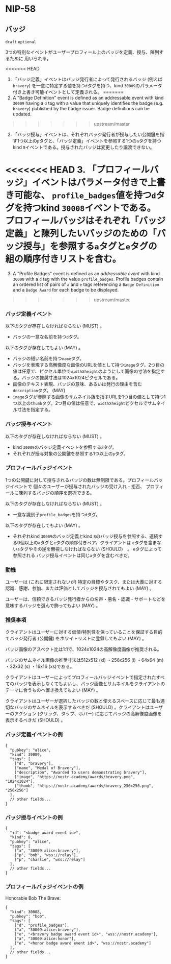 NIP-58
======

バッジ
------

`draft` `optional`

3つの特別なイベントがユーザープロフィール上のバッジを定義、授与、陳列するために
用いられる。

<<<<<<< HEAD
1. 「バッジ定義」イベントはバッジ発行者によって発行されるバッジ (例えば`bravery`) を一意に特定する値を持つ`d`タグを持つ、kind `30009`のパラメータ付き上書き可能イベントとして定義される。
=======
1. A "Badge Definition" event is defined as an addressable event with kind `30009` having a `d` tag with a value that uniquely identifies the badge (e.g. `bravery`) published by the badge issuer. Badge definitions can be updated.
>>>>>>> upstream/master

2. 「バッジ授与」イベントは、それぞれバッジ発行者が授与したい公開鍵を指す1つ以上の`p`タグと、「バッジ定義」イベントを参照する1つの`a`タグを持つkind `8`イベントである。授与されたバッジは変更したり譲渡できない。

<<<<<<< HEAD
3. 「プロフィールバッジ」イベントはパラメータ付きで上書き可能な、
`profile_badges`値を持つ`d`タグを持つkind `30008`イベントである。
プロフィールバッジはそれぞれ「バッジ定義」と陳列したいバッジのための「バッジ授与」を参照する`a`タグと`e`タグの組の順序付きリストを含む。
=======
3. A "Profile Badges" event is defined as an _addressable event_ with kind `30008` with a `d` tag with the value `profile_badges`.
Profile badges contain an ordered list of pairs of `a` and `e` tags referencing a `Badge Definition` and a `Badge Award` for each badge to be displayed.
>>>>>>> upstream/master

### バッジ定義イベント

以下のタグが存在しなければならない (MUST) 。

- バッジの一意な名前を持つ`d`タグ。

以下のタグが存在してもよい (MAY) 。

- バッジの短い名前を持つ`name`タグ。
- バッジを表現する高解像度な画像のURLを値として持つ`image`タグ。2つ目の値は任意で、ピクセル単位で`width`x`height`のようにして画像の寸法を指定する。バッジの推奨寸法は1024x1024ピクセルである。
- 画像のテキスト表現、バッジの意味、あるいは発行の理由を含む
`description`タグ。 (MAY)
- `image`タグが参照する画像のサムネイル版を指すURLを1つ目の値として持つ1つ以上の`thumb`タグ。2つ目の値は任意で、`width`x`height`ピクセルでサムネイル寸法を指定する。

### バッジ授与イベント

以下のタグが存在しなければならない (MUST) 。

- kind `30009`のバッジ定義イベントを参照する`a`タグ。
- それぞれが授与対象の公開鍵を参照する1つ以上の`p`タグ。

### プロフィールバッジイベント

1つの公開鍵に対して授与されるバッジの数は無制限である。プロフィールバッジイベントで
個々のユーザーが授与されたバッジの受け入れ・拒否、
プロフィールに陳列するバッジの順序を選択できる。

以下のタグが存在しなければならない (MUST) 。

- 一意な識別子`profile_badges`を持つ`d`タグ。

以下のタグが存在してもよい (MAY) 。

- それぞれkind `30009`のバッジ定義とkind `8`のバッジ授与を参照する、連続する0個以上の`a`タグと`e`タグの順序付きペア。クライアントは
`e`タグを含まない`a`タグやその逆を無視しなければならない (SHOULD)　。 `e`タグによって参照される
バッジ授与イベントは同じ`a`タグを含むべきだ。

### 動機

ユーザーは (これに限定されないが) 特定の目標やタスク、または大義に対する認識、感謝、参加、または評価としてバッジを授与されてもよい (MAY) 。

ユーザーは、信頼できるバッジ発行者からの名声・悪名・認識・サポートなどを意味するバッジを選んで飾ってもよい (MAY) 。

### 推奨事項

クライアントはユーザーに対する価値/特別性を保っていることを保証する目的でバッジ発行者 (公開鍵) をホワイトリストに登録してもよい (MAY) 。

バッジ画像のアスペクト比は1:1で、1024x1024の高解像度画像が推奨される。

バッジのサムネイル画像の推奨寸法は512x512 (xl) ・256x256 (l) ・64x64 (m) ・32x32 (s) ・16x16 (xs)である。

クライアントはユーザーによってプロフィールバッジイベントで指定されたすべてのバッジを表示しなくてもよいし、バッジ画像とサムネイルをクライアントのテーマに合うものへ置き換えてもよい (MAY) 。

クライアントはユーザーが選択したバッジの数と使えるスペースに応じて最も適切なバッジのサムネイルを表示するべきだ (SHOULD) 。クライアントはユーザーのアクション (クリック、タップ、ホバー) に応じてバッジの高解像度画像を表示するべきだ (SHOULD) 。

### バッジ定義イベントの例

```jsonc
{
  "pubkey": "alice",
  "kind": 30009,
  "tags": [
    ["d", "bravery"],
    ["name", "Medal of Bravery"],
    ["description", "Awarded to users demonstrating bravery"],
    ["image", "https://nostr.academy/awards/bravery.png", "1024x1024"],
    ["thumb", "https://nostr.academy/awards/bravery_256x256.png", "256x256"]
  ],
  // other fields...
}
```

### バッジ授与イベントの例

```jsonc
{
  "id": "<badge award event id>",
  "kind": 8,
  "pubkey": "alice",
  "tags": [
    ["a", "30009:alice:bravery"],
    ["p", "bob", "wss://relay"],
    ["p", "charlie", "wss://relay"]
  ],
  // other fields...
}
```

### プロフィールバッジイベントの例

Honorable Bob The Brave:
```jsonc
{
  "kind": 30008,
  "pubkey": "bob",
  "tags": [
    ["d", "profile_badges"],
    ["a", "30009:alice:bravery"],
    ["e", "<bravery badge award event id>", "wss://nostr.academy"],
    ["a", "30009:alice:honor"],
    ["e", "<honor badge award event id>", "wss://nostr.academy"]
  ],
  // other fields...
}
```
